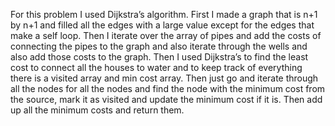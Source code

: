 For this problem I used Dijkstra’s algorithm. First I made a graph that is n+1 by n+1 and filled all the edges with a large value except for the edges that make a self loop. Then I iterate over the array of pipes and add the costs of connecting the pipes to the graph and also iterate through the wells and also add those costs to the graph. Then I used Dijkstra’s to find the least cost to connect all the houses to water and to keep track of everything there is a visited array and min cost array. Then just go and iterate through all the nodes for all the nodes and find the node with the minimum cost from the source, mark it as visited and update the minimum cost if it is. Then add up all the minimum costs and return them. 
